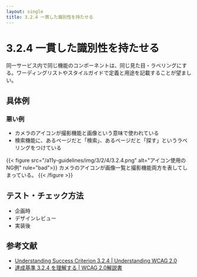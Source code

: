 ```yaml
---
layout: single
title: 3.2.4 一貫した識別性を持たせる
---
```


# 3.2.4 一貫した識別性を持たせる

同一サービス内で同じ機能のコンポーネントは、同じ見た目・ラベリングにする。ワーディングリストやスタイルガイドで定義と用途を記載することが望ましい。

## 具体例

### 悪い例

- カメラのアイコンが撮影機能と画像という意味で使われている
- 検索機能に、あるページだと「検索」、あるページだと「探す」というラベリングをつけている

{{< figure
  src="/a11y-guidelines/img/3/2/4/3.2.4.png"
  alt="アイコン使用のNG例"
  rule="bad">}}
  カメラのアイコンが画像一覧と撮影機能両方を表してしまっている。
{{< /figure >}}

## テスト・チェック方法

- 企画時
- デザインレビュー
- 実装後

## 参考文献

- [Understanding Success Criterion 3.2.4 | Understanding WCAG 2.0](https://www.w3.org/TR/UNDERSTANDING-WCAG20/consistent-behavior-consistent-functionality.html)
- [達成基準 3.2.4 を理解する | WCAG 2.0解説書](https://waic.jp/docs/UNDERSTANDING-WCAG20/consistent-behavior-consistent-functionality.html)
